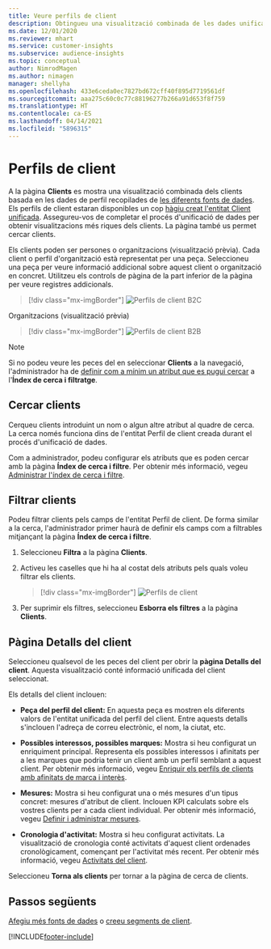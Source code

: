 ```yaml
---
title: Veure perfils de client
description: Obtingueu una visualització combinada de les dades unificades del client.
ms.date: 12/01/2020
ms.reviewer: mhart
ms.service: customer-insights
ms.subservice: audience-insights
ms.topic: conceptual
author: NimrodMagen
ms.author: nimagen
manager: shellyha
ms.openlocfilehash: 433e6ceda0ec7827bd672cff40f895d7719561df
ms.sourcegitcommit: aaa275c60c0c77c88196277b266a91d653f8f759
ms.translationtype: HT
ms.contentlocale: ca-ES
ms.lasthandoff: 04/14/2021
ms.locfileid: "5896315"
---
```

# <a name="customer-profiles"></a>Perfils de client

A la pàgina **Clients** es mostra una visualització combinada dels clients basada en les dades de perfil recopilades de [les diferents fonts de dades](data-sources.md). Els perfils de client estaran disponibles un cop [hàgiu creat l'entitat Client unificada](data-unification.md). Assegureu-vos de completar el procés d'unificació de dades per obtenir visualitzacions més riques dels clients. La pàgina també us permet cercar clients.

Els clients poden ser persones o organitzacions (visualització prèvia). Cada client o perfil d'organització està representat per una peça. Seleccioneu una peça per veure informació addicional sobre aquest client o organització en concret. Utilitzeu els controls de pàgina de la part inferior de la pàgina per veure registres addicionals.

> [!div class="mx-imgBorder"] 
> ![Perfils de client B2C](media/profiles-customers.png "Perfils de client B2C")

Organitzacions (visualització prèvia)
> [!div class="mx-imgBorder"] 
> ![Perfils de client B2B](media/profile-customers-b2b.png "Perfils de client B2B")

> [!NOTE]
> Si no podeu veure les peces del en seleccionar **Clients** a la navegació, l'administrador ha de [definir com a mínim un atribut que es pugui cercar](search-filter-index.md) a l'**Índex de cerca i filtratge**.

## <a name="search-for-customers"></a>Cercar clients

Cerqueu clients introduint un nom o algun altre atribut al quadre de cerca. La cerca només funciona dins de l'entitat Perfil de client creada durant el procés d'unificació de dades.

Com a administrador, podeu configurar els atributs que es poden cercar amb la pàgina **Índex de cerca i filtre**. Per obtenir més informació, vegeu [Administrar l'índex de cerca i filtre](search-filter-index.md).

## <a name="filter-customers"></a>Filtrar clients

Podeu filtrar clients pels camps de l'entitat Perfil de client. De forma similar a la cerca, l'administrador primer haurà de definir els camps com a filtrables mitjançant la pàgina **Índex de cerca i filtre**.

1. Seleccioneu **Filtra** a la pàgina **Clients**.

2. Activeu les caselles que hi ha al costat dels atributs pels quals voleu filtrar els clients.

   > [!div class="mx-imgBorder"] 
   > ![Perfils de client](media/profiles-customers3.png "Perfils de client")

3. Per suprimir els filtres, seleccioneu **Esborra els filtres** a la pàgina **Clients**.

##  <a name="customer-details-page"></a>Pàgina Detalls del client

Seleccioneu qualsevol de les peces del client per obrir la **pàgina Detalls del client**. Aquesta visualització conté informació unificada del client seleccionat.

Els detalls del client inclouen:

-   **Peça del perfil del client:** En aquesta peça es mostren els diferents valors de l'entitat unificada del perfil del client. Entre aquests detalls s'inclouen l'adreça de correu electrònic, el nom, la ciutat, etc. 

-   **Possibles interessos, possibles marques:** Mostra si heu configurat un enriquiment principal. Representa els possibles interessos i afinitats per a les marques que podria tenir un client amb un perfil semblant a aquest client. Per obtenir més informació, vegeu [Enriquir els perfils de clients amb afinitats de marca i interès](enrichment-microsoft.md).

-   **Mesures:** Mostra si heu configurat una o més mesures d'un tipus concret: mesures d'atribut de client. Inclouen KPI calculats sobre els vostres clients per a cada client individual. Per obtenir més informació, vegeu [Definir i administrar mesures](measures.md).

-   **Cronologia d'activitat:** Mostra si heu configurat activitats. La visualització de cronologia conté activitats d'aquest client ordenades cronològicament, començant per l'activitat més recent. Per obtenir més informació, vegeu [Activitats del client](activities.md).

Seleccioneu **Torna als clients** per tornar a la pàgina de cerca de clients.

## <a name="next-steps"></a>Passos següents

[Afegiu més fonts de dades](data-sources.md) o [creeu segments de client](segments.md).


[!INCLUDE[footer-include](../includes/footer-banner.md)]
